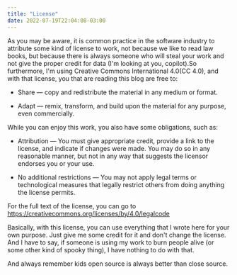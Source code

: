 ```yaml
---
title: "License"
date: 2022-07-19T22:04:08-03:00
---
```


As you may be aware, it is common practice in the software industry to attribute some kind of license to work, not because we like to read law books, but because there is always someone who will steal your work and not give the proper credit for data (I'm looking at you, copilot).So furthermore, I'm using Creative Commons International 4.0(CC 4.0), and with that license, you that are reading this blog are free to:

- Share — copy and redistribute the material in any medium or format.

- Adapt — remix, transform, and build upon the material for any purpose, even commercially. 

While you can enjoy this work, you also have some obligations, such as:

- Attribution — You must give appropriate credit, provide a link to the license, and indicate if changes were made. You may do so in any reasonable manner, but not in any way that suggests the licensor endorses you or your use. 

- No additional restrictions — You may not apply legal terms or technological measures that legally restrict others from doing anything the license permits.

For the full text of the license, you can go to https://creativecommons.org/licenses/by/4.0/legalcode

Basically, with this license, you can use everything that I wrote here for your own purpose. Just give me some credit for it and don't change the license. And I have to say, if someone is using my work to burn people alive (or some other kind of spooky thing), I have nothing to do with that.

And always remember kids open source is always better than close source.
